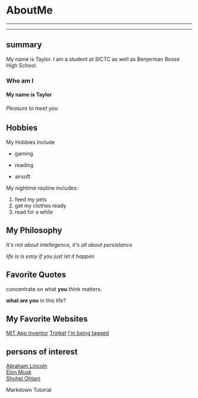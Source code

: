 # AboutMe
---
---
## summary
[New Home]: https://lucid.app/documents#/dashboard?folder_id=home
My name is Taylor. I am a student at SICTC as well as Benjerman Bosse High School.
### Who am I
#### My name is Taylor
###### Pleasure to meet you
[1]: https://www.whitehouse.gov/about-the-white-house/presidents/abraham-lincoln/
[2]: https://en.wikipedia.org/wiki/Elon_Musk
[3]: https://www.mlb.com/player/shohei-ohtani-660271
Hobbies
-

My Hobbies Include

- gaming
+ reading
* airsoft

My nightime routine includes:

1. feed my pets
2. get my clothes ready
3. read for a while

## My Philosophy

<i>It's not about intellegence, it's all about persistance</i>

<i>life is is easy if you just let it happen</i>

## Favorite Quotes

concentrate on what <b>you</b> think matters.

<b>what are you</b> in this life?

## My Favorite Websites
[MIT App Inventor](http://ai2.appinventor.mit.edu/)
[Trinket](https://trinket.io/ "worst site ever")
[I'm being tagged][New Home]

## persons of interest

[Abraham Lincoln][1]<br>
[Elon Musk][2]<br>
[Shohei Ohtani][3]<br>

Markdown Tutorial
